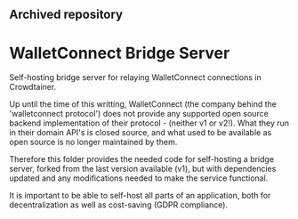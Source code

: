 ## Archived repository

# WalletConnect Bridge Server

Self-hosting bridge server for relaying WalletConnect connections in Crowdtainer.

Up until the time of this writting, WalletConnect (the company behind the 'walletconnect protocol') does not provide any supported open source backend implementation of their protocol - (neither v1 or v2!). What they run in their domain API's is closed source, and what used to be available as open source is no longer maintained by them.

Therefore this folder provides the needed code for self-hosting a bridge server, forked from the last version available (v1), but with dependencies updated and any modifications needed to make the service functional.

It is important to be able to self-host all parts of an application, both for decentralization as well as cost-saving (GDPR compliance).